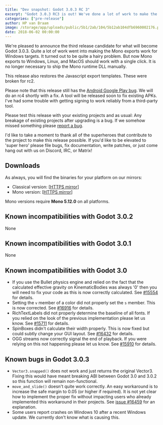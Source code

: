 ```yaml
---
title: "Dev snapshot: Godot 3.0.3 RC 3"
excerpt: "Godot 3.0.3 RC3 is out! We've done a lot of work to make the mono export experience better for Windows users. Please help us test and debug this release!"
categories: ["pre-release"]
author: HP van Braam
image: /storage/app/uploads/public/5b1/2ab/104/5b12ab104dfb6960002176.png
date: 2018-06-02 00:00:00
---
```


We're pleased to announce the third release candidate for what will become Godot 3.0.3. Quite a lot of work went into making the Mono exports work for Windows targets. It turned out to be quite a hairy problem. But now Mono exports to Windows, Linux, and MacOS should work with a single click. It is no longer necessary to ship the Mono runtime DLL manually.

This release also restores the Javascript export templates. These were broken for rc2.

Please note that this release still has the [Android Google Play bug](https://godotengine.org/article/fixing-godot-games-published-google-play). We will do an rc4 shortly with a fix. A tool will be released soon to fix existing APKs. I've had some trouble with getting signing to work reliably from a third-party tool.

Please test this release with your existing projects and as usual: Any breakage of existing projects after upgrading is a bug. If we somehow missed something please [report a bug](https://github.com/godotengine/godot/issues/new).

I'd like to take a moment to thank all of the superheroes that contribute to the project to make this release possible. If you'd like to be elevated to 'super hero' please file bugs, fix documentation, write patches, or just come hang out with us on Discord, IRC, or Matrix!

## Downloads

As always, you will find the binaries for your platform on our mirrors:

- Classical version: [[HTTPS mirror](https://github.com/godotengine/godot-builds/releases/3.0.3-rc3)]
- Mono version: [[HTTPS mirror](https://github.com/godotengine/godot-builds/releases/3.0.3-rc3)]

Mono versions require **Mono 5.12.0** on all platforms.

## Known incompatibilities with Godot 3.0.2

None

## Known incompatibilities with Godot 3.0.1

None

## Known incompatibilities with Godot 3.0

* If you use the Bullet physics engine and relied on the fact that the calculated effective gravity on KinematicBodies was always '0' then you will need to fix your code as this is now correctly calculated. See [#15554](https://github.com/godotengine/godot/issues/15554) for details.
* Setting the `v` member of a color did not properly set the `s` member. This is now corrected. See [#16916](https://github.com/godotengine/godot/pull/16916) for details.
* RichTextLabels did not properly determine the baseline of all fonts. If you relied on the look of the previous implementation please let us know. See [#15711](https://github.com/godotengine/godot/pull/15711) for details.
* SpinBoxes didn't calculate their width properly. This is now fixed but could subtly change your GUI layout. See [#16432](https://github.com/godotengine/godot/pull/16432) for details.
* OGG streams now correctly signal the end of playback. If you were relying on this not happening please let us know. See [#15910](https://github.com/godotengine/godot/pull/15910) for details.

## <a id="known-bugs"></a> Known bugs in Godot 3.0.3

* `Vector3.snapped()` does not work and just returns the original Vector3. Fixing this would have meant breaking ABI between Godot 3.0 and 3.0.2 so this function will remain non-functional.
* `move_and_slide()` doesn't quite work correctly. An easy workaround is to increase the safe margin to 0.05 (or higher if required). It is not yet clear how to implement the proper fix without impacting users who already implemented this workaround in their projects. See [issue #16459](https://github.com/godotengine/godot/issues/16459) for an explanation.
* Some users report crashes on Windows 10 after a recent Windows update. We currently don't know what is causing this.
